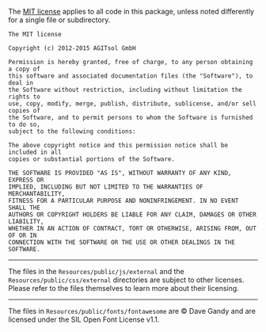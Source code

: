 The [MIT license](http://en.wikipedia.org/wiki/MIT_License) applies to all
code in this package, unless noted differently for a single file or subdirectory.

```
The MIT license

Copyright (c) 2012-2015 AGITsol GmbH

Permission is hereby granted, free of charge, to any person obtaining a copy of
this software and associated documentation files (the "Software"), to deal in
the Software without restriction, including without limitation the rights to
use, copy, modify, merge, publish, distribute, sublicense, and/or sell copies of
the Software, and to permit persons to whom the Software is furnished to do so,
subject to the following conditions:

The above copyright notice and this permission notice shall be included in all
copies or substantial portions of the Software.

THE SOFTWARE IS PROVIDED "AS IS", WITHOUT WARRANTY OF ANY KIND, EXPRESS OR
IMPLIED, INCLUDING BUT NOT LIMITED TO THE WARRANTIES OF MERCHANTABILITY,
FITNESS FOR A PARTICULAR PURPOSE AND NONINFRINGEMENT. IN NO EVENT SHALL THE
AUTHORS OR COPYRIGHT HOLDERS BE LIABLE FOR ANY CLAIM, DAMAGES OR OTHER LIABILITY,
WHETHER IN AN ACTION OF CONTRACT, TORT OR OTHERWISE, ARISING FROM, OUT OF OR IN
CONNECTION WITH THE SOFTWARE OR THE USE OR OTHER DEALINGS IN THE SOFTWARE.
```

---

The files in the `Resources/public/js/external` and the `Resources/public/css/external`
directories are subject to other licenses. Please refer to the files themselves to
learn more about their licensing.

---

The files in `Resources/public/fonts/fontawesome` are © Dave Gandy and are
licensed under the SIL Open Font License v1.1.
